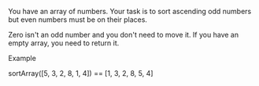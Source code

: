 You have an array of numbers.
Your task is to sort ascending odd numbers but even numbers must be on their places.

Zero isn't an odd number and you don't need to move it. If you have an empty array, you need to return it.

Example

sortArray([5, 3, 2, 8, 1, 4]) == [1, 3, 2, 8, 5, 4]